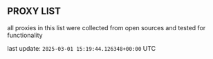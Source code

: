 ## PROXY LIST

all proxies in this list were collected from open sources and tested for functionality

last update: `2025-03-01 15:19:44.126348+00:00` UTC
